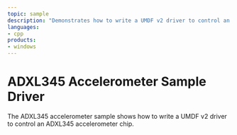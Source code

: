 ```yaml
---
topic: sample
description: "Demonstrates how to write a UMDF v2 driver to control an ADXL345 accelerometer chip."
languages:
- cpp
products:
- windows
---
```


<!---
    name: ADXL345 Accelerometer Sample Driver
    platform: UMDF2
    language: cpp
    category: Sensors
    description: Demonstrates how to write a UMDF v2 driver to control an ADXL345 accelerometer chip.
    samplefwlink: http://go.microsoft.com/fwlink/p/?LinkId=617957
--->

# ADXL345 Accelerometer Sample Driver

The ADXL345 accelerometer sample shows how to write a UMDF v2 driver to control an ADXL345 accelerometer chip.